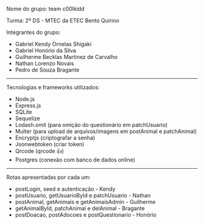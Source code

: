 Nome do grupo: team c00lkidd

Turma: 2º DS - MTEC da ETEC Bento Quirino

Integrantes do grupo: 

- Gabriel Kendy Ornelas Shigaki
- Gabriel Honório da Silva
- Guilherme Becklas Martinez de Carvalho
- Nathan Lorenzo Novais
- Pedro de Souza Bragante

------------------------------------------

Tecnologias e frameworks utilizados: 

- Node.js
- Express.js
- SQLite
- Sequelize
- Lodash.omit (para omição do questionário em patchUsuario)
- Multer (para upload de arquivos/imagens em postAnimal e patchAnimal)
- Encryptjs (criptografar a senha)
- Jsonwebtoken (criar token)
- Qrcode (qrcode 👍)
- Postgres (conexão com banco de dados online)

------------------------------------------

Rotas apresentadas por cada um:

- postLogin, seed e autenticação - Kendy
- postUsuario, getUsuarioById e patchUsuario - Nathan
- postAnimal, getAnimais e getAnimaisAdmin - Guilherme
- getAnimalById, patchAnimal e delAnimal - Bragante
- postDoacao, postAdocoes e postQuestionario - Honório

